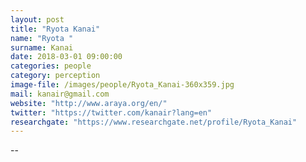 ```yaml
---
layout: post
title: "Ryota Kanai"
name: "Ryota "
surname: Kanai
date: 2018-03-01 09:00:00
categories: people
category: perception
image-file: /images/people/Ryota_Kanai-360x359.jpg
mail: kanair@gmail.com
website: "http://www.araya.org/en/"
twitter: "https://twitter.com/kanair?lang=en"
researchgate: "https://www.researchgate.net/profile/Ryota_Kanai"
---
```


--
